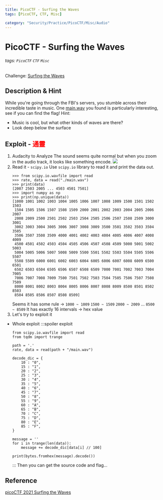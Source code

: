 ```yaml
---
title: PicoCTF - Surfing the Waves
tags: [PicoCTF, CTF, Misc]

category: "Security/Practice/PicoCTF/Misc/Audio"
---
```


# PicoCTF - Surfing the Waves
###### tags: `PicoCTF` `CTF` `Misc`
Challenge: [Surfing the Waves](https://play.picoctf.org/practice/challenge/117?category=4&page=3)

## Description & Hint
While you're going through the FBI's servers, you stumble across their incredible taste in music. One [main.wav](https://mercury.picoctf.net/static/cf917a179937f814d966e53bb1fd4b90/main.wav) you found is particularly interesting, see if you can find the flag!
Hint:
* Music is cool, but what other kinds of waves are there?
* Look deep below the surface

## Exploit - <font color="FF0000">通靈</font>
1. Audacity to Analyze
The sound seems quite normal but when you zoom in the audio track, it looks like something encode. 
![](https://i.imgur.com/D1H1jpU.png)
2. Read it - `scipy.io`
Use `scipy.io` library to read it and print the data out.
    ```python!
    >>> from scipy.io.wavfile import read
    >>> rate, data = read("./main.wav")
    >>> print(data)
    [2007 2503 2005 ... 4503 4501 7501]
    >>> import numpy as np
    >>> print(np.unique(data))
    [1000 1001 1002 1003 1004 1005 1006 1007 1008 1009 1500 1501 1502 1503
     1504 1505 1506 1507 1508 1509 2000 2001 2002 2003 2004 2005 2006 2007
     2008 2009 2500 2501 2502 2503 2504 2505 2506 2507 2508 2509 3000 3001
     3002 3003 3004 3005 3006 3007 3008 3009 3500 3501 3502 3503 3504 3505
     3506 3507 3508 3509 4000 4001 4002 4003 4004 4005 4006 4007 4008 4009
     4500 4501 4502 4503 4504 4505 4506 4507 4508 4509 5000 5001 5002 5003
     5004 5005 5006 5007 5008 5009 5500 5501 5502 5503 5504 5505 5506 5507
     5508 5509 6000 6001 6002 6003 6004 6005 6006 6007 6008 6009 6500 6501
     6502 6503 6504 6505 6506 6507 6508 6509 7000 7001 7002 7003 7004 7005
     7006 7007 7008 7009 7500 7501 7502 7503 7504 7505 7506 7507 7508 7509
     8000 8001 8002 8003 8004 8005 8006 8007 8008 8009 8500 8501 8502 8503
     8504 8505 8506 8507 8508 8509]
    ```
    Seems it has some rule $\to$
    `1000 ~ 1009`
    `1500 ~ 1509`
    `2000 ~ 2009`
    ...
    `8500 ~ 8509`
    It has exactly 16 intervals $\to$ hex value
3. Let's try to exploit it
* Whole exploit
    :::spoiler exploit
    ```python!
    from scipy.io.wavfile import read
    from tqdm import trange

    path = '.'
    rate, data = read(path + "/main.wav")

    decode_dic = {
        10 : "0",
        15 : "1",
        20 : "2",
        25 : "3",
        30 : "4",
        35 : "5",
        40 : "6",
        45 : "7",
        50 : "8",
        55 : "9",
        60 : "A",
        65 : "B",
        70 : "C",
        75 : "D",
        80 : "E",
        85 : "F",
    }

    message = ''
    for i in trange(len(data)):
        message += decode_dic[data[i] // 100]

    print(bytes.fromhex(message).decode())
    ```
    :::
Then you can get the source code and flag...
## Reference
[picoCTF 2021 Surfing the Waves](https://youtu.be/tDPetapjm74)